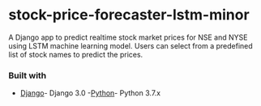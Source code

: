 # stock-price-forecaster-lstm-minor
A Django app to predict realtime stock market prices for NSE and NYSE using LSTM machine learning model. Users can select from a predefined list of stock names to predict the prices.
### Built with
- [Django](https://docs.djangoproject.com/en/3.1/releases/3.0/)- Django 3.0
-[Python](https://www.python.org/downloads/release/python-370/)- Python 3.7.x
